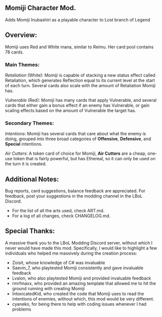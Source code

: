 ## Momiji Character Mod.

Adds Momiji Inubashiri as a playable character to Lost branch of Legend

## Overview:

Momiji uses Red and White mana, similar to Reimu. Her card pool contains 78 cards.

### Main Themes:

*Retaliation* (White): Momiji is capable of stacking a new status effect called Retaliation, which generates Reflection equal to its current level at the start of each turn. Several cards also scale with the amount of Retaliation Momiji has.

*Vulnerable* (Red): Momiji has many cards that apply Vulnerable, and several cards that either gain a bonus effect if an enemy has Vulnerable, or gain scaling effects based on the amount of Vulnerable the target has.

### Secondary Themes:

*Intentions*: Momiji has several cards that care about what the enemy is doing, grouped into three broad categories of **Offensive**, **Defensive**, and **Special** intentions. 

*Air Cutters*: A token card of choice for Momiji, **Air Cutters** are a cheap, one-use token that is fairly powerful, but has Ethereal, so it can only be used on the turn it is created.

## Additional Notes:

Bug reports, card suggestions, balance feedback are appreciated. For feedback, post your suggestions in the modding channel in the LBoL Discord.

* For the list of all the arts used, check ART.md.
* For a log of all changes, check CHANGELOG.md.

## Special Thanks:

A massive thank you to the LBoL Modding Discord server, without which I never would have made this mod. Specifically, I would like to highlight a few individuals who helped me massively during the creation process:
* Zoisit, whose knowledge of C# was invaluable
* Saevin_7, who playtested Momiji consistently and gave invaluable feedback
* Lvalon, who also playtested Momiji and provided invaluable feedback
* rmrfmaxx, who provided an amazing template that allowed me to hit the ground running with creating Momiji
* IntoxicatedKid, who created the code that Momiji uses to read the intentions of enemies, without which, this mod would be very different.
* cyaneko, for being there to help with coding issues whenever I had problems 